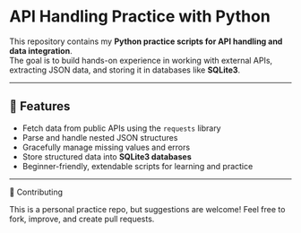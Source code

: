 # API Handling Practice with Python  

This repository contains my **Python practice scripts for API handling and data integration**.  
The goal is to build hands-on experience in working with external APIs, extracting JSON data, and storing it in databases like **SQLite3**.  

---

## 🚀 Features  
- Fetch data from public APIs using the `requests` library  
- Parse and handle nested JSON structures  
- Gracefully manage missing values and errors  
- Store structured data into **SQLite3 databases**  
- Beginner-friendly, extendable scripts for learning and practice  

---

🤝 Contributing

This is a personal practice repo, but suggestions are welcome! Feel free to fork, improve, and create pull requests.
